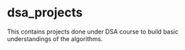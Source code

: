 # dsa_projects
This contains projects done under DSA course to build basic understandings of the algorithms.
